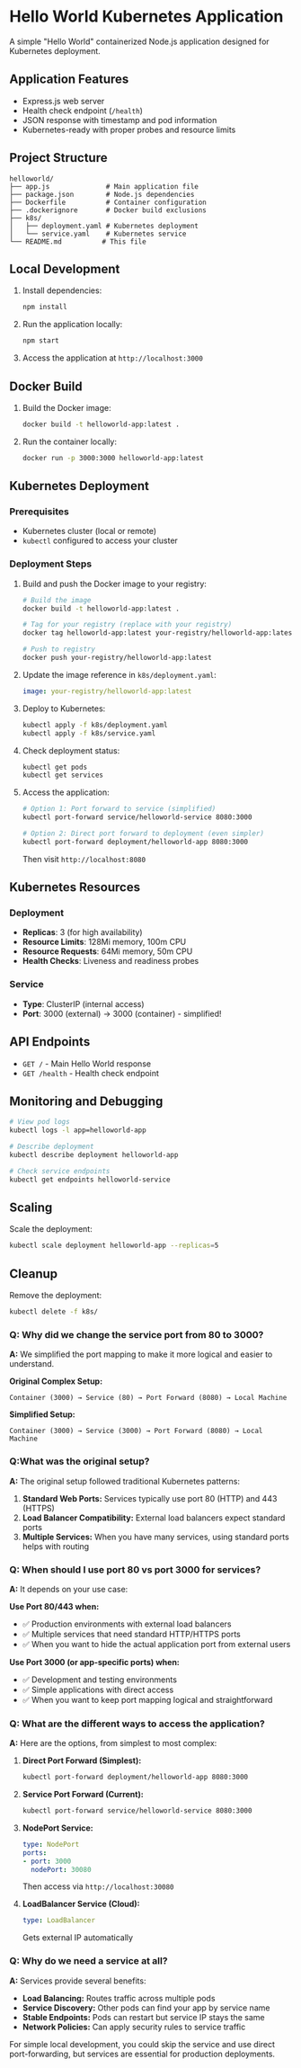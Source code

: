 # Hello World Kubernetes Application

A simple "Hello World" containerized Node.js application designed for Kubernetes deployment.

## Application Features

- Express.js web server
- Health check endpoint (`/health`)
- JSON response with timestamp and pod information
- Kubernetes-ready with proper probes and resource limits

## Project Structure

```
helloworld/
├── app.js              # Main application file
├── package.json        # Node.js dependencies
├── Dockerfile          # Container configuration
├── .dockerignore       # Docker build exclusions
├── k8s/
│   ├── deployment.yaml # Kubernetes deployment
│   └── service.yaml    # Kubernetes service
└── README.md          # This file
```

## Local Development

1. Install dependencies:
   ```bash
   npm install
   ```

2. Run the application locally:
   ```bash
   npm start
   ```

3. Access the application at `http://localhost:3000`

## Docker Build

1. Build the Docker image:
   ```bash
   docker build -t helloworld-app:latest .
   ```

2. Run the container locally:
   ```bash
   docker run -p 3000:3000 helloworld-app:latest
   ```

## Kubernetes Deployment

### Prerequisites

- Kubernetes cluster (local or remote)
- `kubectl` configured to access your cluster

### Deployment Steps

1. Build and push the Docker image to your registry:
   ```bash
   # Build the image
   docker build -t helloworld-app:latest .
   
   # Tag for your registry (replace with your registry)
   docker tag helloworld-app:latest your-registry/helloworld-app:latest
   
   # Push to registry
   docker push your-registry/helloworld-app:latest
   ```

2. Update the image reference in `k8s/deployment.yaml`:
   ```yaml
   image: your-registry/helloworld-app:latest
   ```

3. Deploy to Kubernetes:
   ```bash
   kubectl apply -f k8s/deployment.yaml
   kubectl apply -f k8s/service.yaml
   ```

4. Check deployment status:
   ```bash
   kubectl get pods
   kubectl get services
   ```

5. Access the application:
   ```bash
   # Option 1: Port forward to service (simplified)
   kubectl port-forward service/helloworld-service 8080:3000
   
   # Option 2: Direct port forward to deployment (even simpler)
   kubectl port-forward deployment/helloworld-app 8080:3000
   ```
   
   Then visit `http://localhost:8080`

## Kubernetes Resources

### Deployment
- **Replicas**: 3 (for high availability)
- **Resource Limits**: 128Mi memory, 100m CPU
- **Resource Requests**: 64Mi memory, 50m CPU
- **Health Checks**: Liveness and readiness probes

### Service
- **Type**: ClusterIP (internal access)
- **Port**: 3000 (external) → 3000 (container) - simplified!

## API Endpoints

- `GET /` - Main Hello World response
- `GET /health` - Health check endpoint

## Monitoring and Debugging

```bash
# View pod logs
kubectl logs -l app=helloworld-app

# Describe deployment
kubectl describe deployment helloworld-app

# Check service endpoints
kubectl get endpoints helloworld-service
```

## Scaling

Scale the deployment:
```bash
kubectl scale deployment helloworld-app --replicas=5
```

## Cleanup

Remove the deployment:
```bash
kubectl delete -f k8s/
```

### Q: Why did we change the service port from 80 to 3000?

**A:** We simplified the port mapping to make it more logical and easier to understand.

**Original Complex Setup:**
```
Container (3000) → Service (80) → Port Forward (8080) → Local Machine
```

**Simplified Setup:**
```
Container (3000) → Service (3000) → Port Forward (8080) → Local Machine
```

### Q:What was the original setup?

**A:** The original setup followed traditional Kubernetes patterns:

1. **Standard Web Ports:** Services typically use port 80 (HTTP) and 443 (HTTPS)
2. **Load Balancer Compatibility:** External load balancers expect standard ports
3. **Multiple Services:** When you have many services, using standard ports helps with routing

### Q: When should I use port 80 vs port 3000 for services?

**A:** It depends on your use case:

**Use Port 80/443 when:**
- ✅ Production environments with external load balancers
- ✅ Multiple services that need standard HTTP/HTTPS ports
- ✅ When you want to hide the actual application port from external users

**Use Port 3000 (or app-specific ports) when:**
- ✅ Development and testing environments
- ✅ Simple applications with direct access
- ✅ When you want to keep port mapping logical and straightforward

### Q: What are the different ways to access the application?

**A:** Here are the options, from simplest to most complex:

1. **Direct Port Forward (Simplest):**
   ```bash
   kubectl port-forward deployment/helloworld-app 8080:3000
   ```

2. **Service Port Forward (Current):**
   ```bash
   kubectl port-forward service/helloworld-service 8080:3000
   ```

3. **NodePort Service:**
   ```yaml
   type: NodePort
   ports:
   - port: 3000
     nodePort: 30080
   ```
   Then access via `http://localhost:30080`

4. **LoadBalancer Service (Cloud):**
   ```yaml
   type: LoadBalancer
   ```
   Gets external IP automatically

### Q: Why do we need a service at all?

**A:** Services provide several benefits:

- **Load Balancing:** Routes traffic across multiple pods
- **Service Discovery:** Other pods can find your app by service name
- **Stable Endpoints:** Pods can restart but service IP stays the same
- **Network Policies:** Can apply security rules to service traffic

For simple local development, you could skip the service and use direct port-forwarding, but services are essential for production deployments.